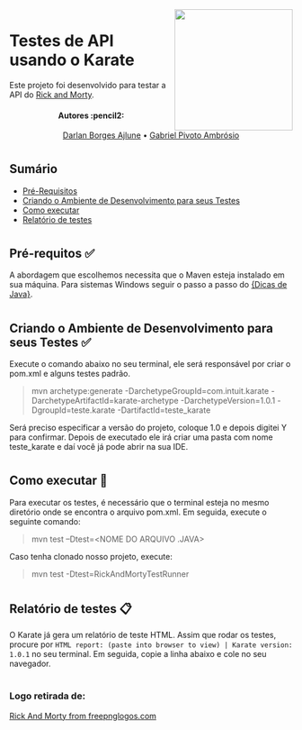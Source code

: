 <img align="right" width="210" height="215" src="https://www.freepnglogos.com/uploads/rick-and-morty-png/rick-and-morty-portal-shoes-white-clothing-zavvi-23.png">

# Testes de API usando o Karate

Este projeto foi desenvolvido para testar a API do [Rick and Morty](https://rickandmortyapi.com). 

<h4 align="center"> 
	Autores :pencil2:
</h4>

<p align="center">
 <a href="https://github.com/DarlanAjlune">Darlan Borges Ajlune</a> •
 <a href="https://github.com/GabrielPivoto">Gabriel Pivoto Ambrósio</a> 
</p>

#

## Sumário
* [Pré-Requisitos](#Pré-requisitos)
* [Criando o Ambiente de Desenvolvimento para seus Testes](#Ambiente-de-Dev)
* [Como executar](#Como-executar)
* [Relatório de testes](#Relatórios)
 
#
## Pré-requitos :white_check_mark: <a name="Pré-requisitos"></a>
A abordagem que escolhemos necessita que o Maven esteja instalado em sua máquina. Para sistemas Windows seguir o passo a passo do [{Dicas de Java}](https://dicasdejava.com.br/como-instalar-o-maven-no-windows/).
#
## Criando o Ambiente de Desenvolvimento para seus Testes :white_check_mark: <a name="Ambiente-de-Dev"></a>
Execute o comando abaixo no seu terminal, ele será responsável por criar o pom.xml e alguns testes padrão.  
> mvn archetype:generate -DarchetypeGroupId=com.intuit.karate -DarchetypeArtifactId=karate-archetype -DarchetypeVersion=1.0.1 -DgroupId=teste.karate -DartifactId=teste_karate   

Será preciso especificar a versão do projeto, coloque 1.0 e depois digitei Y para confirmar.
Depois de executado ele irá criar uma pasta com nome teste_karate e daí você já pode abrir na sua IDE.
#
## Como executar :rocket: <a name="Como-executar"></a>
Para executar os testes, é necessário que o terminal esteja no mesmo diretório onde se encontra o arquivo pom.xml. Em seguida, execute o seguinte comando:
>mvn test –Dtest=<NOME DO ARQUIVO .JAVA>  

Caso tenha clonado nosso projeto, execute:
>mvn test -Dtest=RickAndMortyTestRunner
#
## Relatório de testes :clipboard: <a name="Relatórios"></a>
O Karate já gera um relatório de teste HTML. Assim que rodar os testes, procure por `HTML report: (paste into browser to view) | Karate version: 1.0.1` no seu terminal. Em seguida, copie a linha abaixo e cole no seu navegador.
#

### Logo retirada de:
<a href="https://www.freepnglogos.com/pics/rick-and-morty">Rick And Morty from freepnglogos.com</a>
